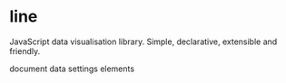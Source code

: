 # line
JavaScript data visualisation library. Simple, declarative, extensible and friendly. 


document
  data
  settings
  elements
